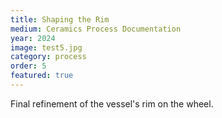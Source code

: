 ```yaml
---
title: Shaping the Rim
medium: Ceramics Process Documentation
year: 2024
image: test5.jpg
category: process
order: 5
featured: true
---
```

Final refinement of the vessel's rim on the wheel.